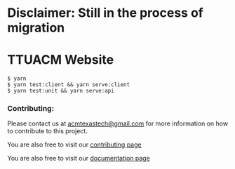 # Disclaimer: Still in the process of migration
# TTUACM Website
```
$ yarn
$ yarn test:client && yarn serve:client
$ yarn test:unit && yarn serve:api
```

### Contributing:
  Please contact us at [acmtexastech@gmail.com](mailto:acmtexastech@gmail.com) for more information on how to contribute to this project.

  You are also free to visit our [contributing page](https://github.com/TTUSDC/ttuacm-website/blob/master/.github/.CONTRIBUTING.md)

  You are also free to visit our [documentation page](https://TTUSDC.github.io/ttuacm-website/)
